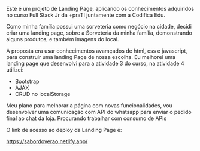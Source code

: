 Este é um projeto de Landing Page, aplicando os conhecimentos adquiridos no curso Full Stack Jr da +praTI juntamente com a Codifica Edu.

Como minha família possui uma sorveteria como negócio na cidade, decidi criar uma landing page, sobre a Sorveteria da minha família, demonstrando alguns produtos, e também imagens do local.

A proposta era usar conhecimentos avamçados de html, css e javascript, para construir uma landing Page de nossa escolha. 
Eu melhorei uma landing page que desenvolvi para a atividade 3 do curso, na atividade 4 utilizei:

* Bootstrap
* AJAX
* CRUD no localStorage

Meu plano para melhorar a página com novas funcionalidades, vou desenvolver uma comunicação com API do whatsapp para enviar o pedido final ao chat da loja. Procurando trabalhar com consumo de APIs


O link de acesso ao deploy da Landing Page é: 

https://sabordoverao.netlify.app/
